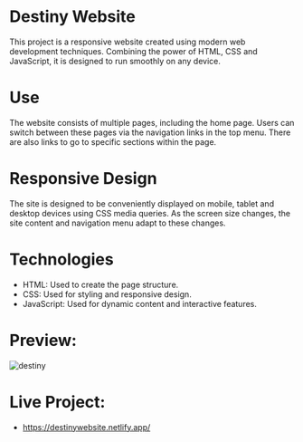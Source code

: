 # Destiny Website


This project is a responsive website created using modern web development techniques. Combining the power of HTML, CSS and JavaScript, it is designed to run smoothly on any device.

# Use

The website consists of multiple pages, including the home page. Users can switch between these pages via the navigation links in the top menu. There are also links to go to specific sections within the page.

# Responsive Design

The site is designed to be conveniently displayed on mobile, tablet and desktop devices using CSS media queries. As the screen size changes, the site content and navigation menu adapt to these changes.

# Technologies

- HTML: Used to create the page structure.
- CSS: Used for styling and responsive design.
- JavaScript: Used for dynamic content and interactive features.

# Preview:
![destiny](https://github.com/yusufyaman07/destiny_website/assets/148998418/88fb4dc5-ccf9-4645-bc05-639ed6bf4124)

# Live Project:
- https://destinywebsite.netlify.app/
